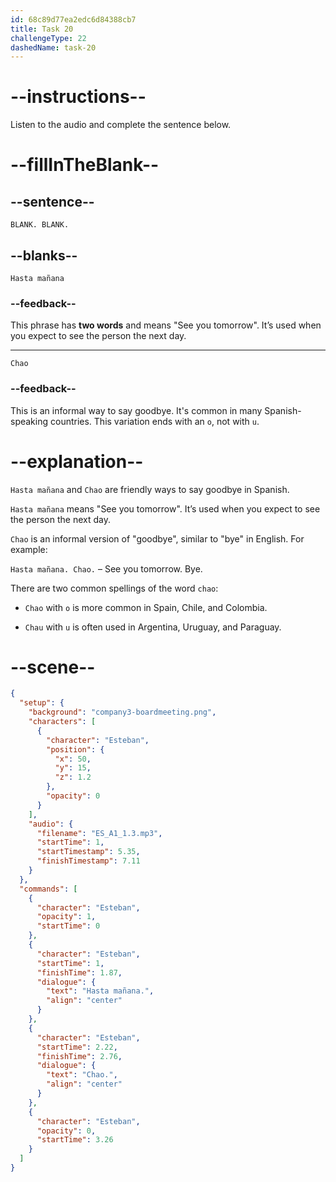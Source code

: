 ```yaml
---
id: 68c89d77ea2edc6d84388cb7
title: Task 20
challengeType: 22
dashedName: task-20
---
```

<!-- (Audio) Esteban: Hasta mañana. Chao. -->

# --instructions--

Listen to the audio and complete the sentence below.

# --fillInTheBlank--

## --sentence--

`BLANK. BLANK.`

## --blanks--

`Hasta mañana`

### --feedback--

This phrase has **two words** and means "See you tomorrow". It’s used when you expect to see the person the next day.

---

`Chao`

### --feedback--

This is an informal way to say goodbye. It's common in many Spanish-speaking countries. This variation ends with an `o`, not with `u`.

# --explanation--

`Hasta mañana` and `Chao` are friendly ways to say goodbye in Spanish.

`Hasta mañana` means "See you tomorrow". It’s used when you expect to see the person the next day.

`Chao` is an informal version of "goodbye", similar to "bye" in English. For example:  

`Hasta mañana. Chao.` – See you tomorrow. Bye.

There are two common spellings of the word `chao`:

- `Chao` with `o` is more common in Spain, Chile, and Colombia.

- `Chau` with `u` is often used in Argentina, Uruguay, and Paraguay.

# --scene--

```json
{
  "setup": {
    "background": "company3-boardmeeting.png",
    "characters": [
      {
        "character": "Esteban",
        "position": {
          "x": 50,
          "y": 15,
          "z": 1.2
        },
        "opacity": 0
      }
    ],
    "audio": {
      "filename": "ES_A1_1.3.mp3",
      "startTime": 1,
      "startTimestamp": 5.35,
      "finishTimestamp": 7.11
    }
  },
  "commands": [
    {
      "character": "Esteban",
      "opacity": 1,
      "startTime": 0
    },
    {
      "character": "Esteban",
      "startTime": 1,
      "finishTime": 1.87,
      "dialogue": {
        "text": "Hasta mañana.",
        "align": "center"
      }
    },
    {
      "character": "Esteban",
      "startTime": 2.22,
      "finishTime": 2.76,
      "dialogue": {
        "text": "Chao.",
        "align": "center"
      }
    },
    {
      "character": "Esteban",
      "opacity": 0,
      "startTime": 3.26
    }
  ]
}
```

